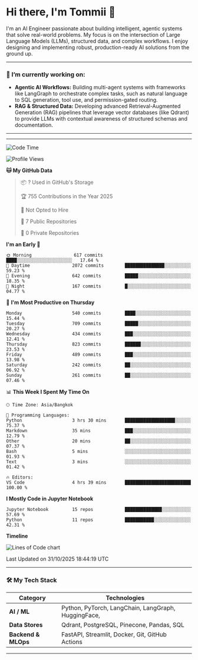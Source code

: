 # Hi there, I'm Tommii 👋

I'm an AI Engineer passionate about building intelligent, agentic systems that solve real-world problems. My focus is on the intersection of Large Language Models (LLMs), structured data, and complex workflows. I enjoy designing and implementing robust, production-ready AI solutions from the ground up.

---

### 🔭 I’m currently working on:

- **Agentic AI Workflows:** Building multi-agent systems with frameworks like LangGraph to orchestrate complex tasks, such as natural language to SQL generation, tool use, and permission-gated routing.
- **RAG & Structured Data:** Developing advanced Retrieval-Augmented Generation (RAG) pipelines that leverage vector databases (like Qdrant) to provide LLMs with contextual awareness of structured schemas and documentation.
---

---
<!--START_SECTION:waka-->
![Code Time](http://img.shields.io/badge/Code%20Time-19%20hrs%2026%20mins-blue)

![Profile Views](http://img.shields.io/badge/Profile%20Views-0-blue)

**🐱 My GitHub Data** 

> 📦 ? Used in GitHub's Storage 
 > 
> 🏆 755 Contributions in the Year 2025
 > 
> 🚫 Not Opted to Hire
 > 
> 📜 7 Public Repositories 
 > 
> 🔑 0 Private Repositories 
 > 
**I'm an Early 🐤** 

```text
🌞 Morning                617 commits         ████░░░░░░░░░░░░░░░░░░░░░   17.64 % 
🌆 Daytime                2072 commits        ███████████████░░░░░░░░░░   59.23 % 
🌃 Evening                642 commits         █████░░░░░░░░░░░░░░░░░░░░   18.35 % 
🌙 Night                  167 commits         █░░░░░░░░░░░░░░░░░░░░░░░░   04.77 % 
```
📅 **I'm Most Productive on Thursday** 

```text
Monday                   540 commits         ████░░░░░░░░░░░░░░░░░░░░░   15.44 % 
Tuesday                  709 commits         █████░░░░░░░░░░░░░░░░░░░░   20.27 % 
Wednesday                434 commits         ███░░░░░░░░░░░░░░░░░░░░░░   12.41 % 
Thursday                 823 commits         ██████░░░░░░░░░░░░░░░░░░░   23.53 % 
Friday                   489 commits         ███░░░░░░░░░░░░░░░░░░░░░░   13.98 % 
Saturday                 242 commits         ██░░░░░░░░░░░░░░░░░░░░░░░   06.92 % 
Sunday                   261 commits         ██░░░░░░░░░░░░░░░░░░░░░░░   07.46 % 
```


📊 **This Week I Spent My Time On** 

```text
🕑︎ Time Zone: Asia/Bangkok

💬 Programming Languages: 
Python                   3 hrs 30 mins       ███████████████████░░░░░░   75.37 % 
Markdown                 35 mins             ███░░░░░░░░░░░░░░░░░░░░░░   12.79 % 
Other                    20 mins             ██░░░░░░░░░░░░░░░░░░░░░░░   07.37 % 
Bash                     5 mins              ░░░░░░░░░░░░░░░░░░░░░░░░░   01.93 % 
Text                     3 mins              ░░░░░░░░░░░░░░░░░░░░░░░░░   01.42 % 

🔥 Editors: 
VS Code                  4 hrs 39 mins       █████████████████████████   100.00 % 
```

**I Mostly Code in Jupyter Notebook** 

```text
Jupyter Notebook         15 repos            ██████████████░░░░░░░░░░░   57.69 % 
Python                   11 repos            ███████████░░░░░░░░░░░░░░   42.31 % 
```



**Timeline**

![Lines of Code chart](https://raw.githubusercontent.com/tommyA8/tommyA8/main/assets/bar_graph.png)


 Last Updated on 31/10/2025 18:44:19 UTC
<!--END_SECTION:waka-->
---
### 🛠️ My Tech Stack

| Category | Technologies |
| --- | --- |
| **AI / ML** | Python, PyTorch, LangChain, LangGraph, HuggingFace, |
| **Data Stores** | Qdrant, PostgreSQL, Pinecone, Pandas, SQL |
| **Backend & MLOps** | FastAPI, Streamlit, Docker, Git, GitHub Actions |

---
